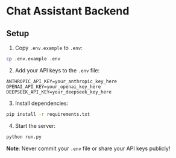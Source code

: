 # Chat Assistant Backend

## Setup

1. Copy `.env.example` to `.env`:
```bash
cp .env.example .env
```

2. Add your API keys to the `.env` file:
```
ANTHROPIC_API_KEY=your_anthropic_key_here
OPENAI_API_KEY=your_openai_key_here
DEEPSEEK_API_KEY=your_deepseek_key_here
```

3. Install dependencies:
```bash
pip install -r requirements.txt
```

4. Start the server:
```bash
python run.py
```

**Note**: Never commit your `.env` file or share your API keys publicly!